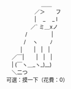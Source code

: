 　　　　 　　 ＿＿<br>
　　　 　　／＞　　フ<br>
　　　 　　| 　_　 _ l<br>
　 　　 　／` ミ＿xノ<br>
　　 　 /　　　 　 |<br>
　　　 /　 ヽ　　 ﾉ<br>
　 　 │　　|　|　|<br>
　／￣|　　 |　|　|<br>
　| (￣ヽ＿\_ヽ\_)__)<br>
　＼二つ <br>
可選：摸一下（花費：0）
